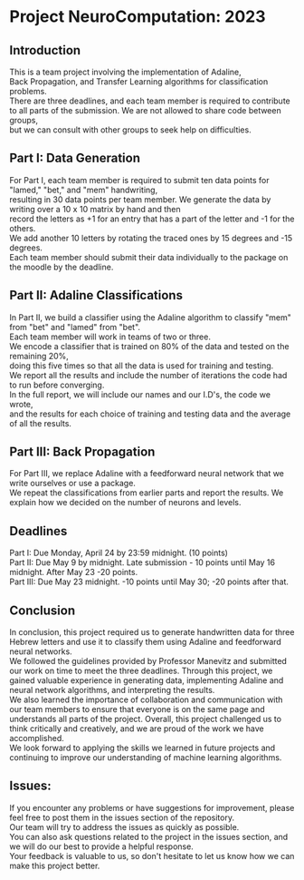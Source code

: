 
# Project NeuroComputation: 2023
## Introduction
This is a team project involving the implementation of Adaline,<br>
Back Propagation, and Transfer Learning algorithms for classification problems. <br>
There are three deadlines, and each team member is required to contribute to all parts of the submission. We are not allowed to share code between groups, <br>
but we can consult with other groups to seek help on difficulties.

## Part I: Data Generation
For Part I, each team member is required to submit ten data points for "lamed," "bet," and "mem" handwriting, <br>
resulting in 30 data points per team member. We generate the data by writing over a 10 x 10 matrix by hand and then <br>
record the letters as +1 for an entry that has a part of the letter and -1 for the others. <br>
We add another 10 letters by rotating the traced ones by 15 degrees and -15 degrees. <br>
Each team member should submit their data individually to the package on the moodle by the deadline.<br>

## Part II: Adaline Classifications
In Part II, we build a classifier using the Adaline algorithm to classify "mem" from "bet" and "lamed" from "bet". <br>
Each team member will work in teams of two or three. <br>
We encode a classifier that is trained on 80% of the data and tested on the remaining 20%, <br>
doing this five times so that all the data is used for training and testing. <br>
We report all the results and include the number of iterations the code had to run before converging. <br>
In the full report, we will include our names and our I.D's, the code we wrote, <br>
and the results for each choice of training and testing data and the average of all the results.<br>

## Part III: Back Propagation
For Part III, we replace Adaline with a feedforward neural network that we write ourselves or use a package. <br>
We repeat the classifications from earlier parts and report the results. We explain how we decided on the number of neurons and levels.<br>

## Deadlines
Part I: Due Monday, April 24 by 23:59 midnight. (10 points)<br>
Part II: Due May 9 by midnight. Late submission - 10 points until May 16 midnight. After May 23 -20 points.<br>
Part III: Due May 23 midnight. -10 points until May 30; -20 points after that.<br>

## Conclusion
In conclusion, this project required us to generate handwritten data for three Hebrew letters and use it to classify them using Adaline and feedforward neural networks.<br>
We followed the guidelines provided by Professor Manevitz and submitted our work on time to meet the three deadlines.
Through this project, we gained valuable experience in generating data, implementing Adaline and neural network algorithms, and interpreting the results.<br>
We also learned the importance of collaboration and communication with our team members to ensure that everyone is on the same page and understands all parts of the project.
Overall, this project challenged us to think critically and creatively, and we are proud of the work we have accomplished. <br>
We look forward to applying the skills we learned in future projects and continuing to improve our understanding of machine learning algorithms.

## Issues:
If you encounter any problems or have suggestions for improvement, please feel free to post them in the issues section of the repository. <br>
Our team will try to address the issues as quickly as possible. <br>
You can also ask questions related to the project in the issues section, and we will do our best to provide a helpful response. <br>
Your feedback is valuable to us, so don't hesitate to let us know how we can make this project better.
